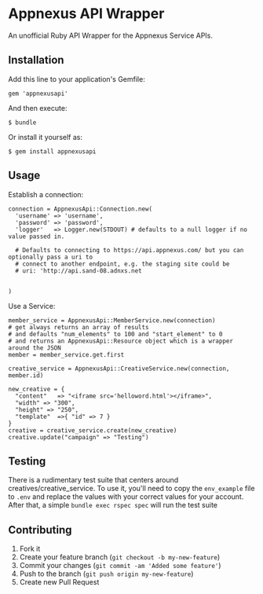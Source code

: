 # Appnexus API Wrapper

An unofficial Ruby API Wrapper for the Appnexus Service APIs.

## Installation

Add this line to your application's Gemfile:

    gem 'appnexusapi'

And then execute:

    $ bundle

Or install it yourself as:

    $ gem install appnexusapi

## Usage

Establish a connection:

    connection = AppnexusApi::Connection.new(
      'username' => 'username',
      'password' => 'password',
      'logger'   => Logger.new(STDOUT) # defaults to a null logger if no value passed in.

      # Defaults to connecting to https://api.appnexus.com/ but you can optionally pass a uri to
      # connect to another endpoint, e.g. the staging site could be
      # uri: 'http://api.sand-08.adnxs.net

      
    )

Use a Service:

    member_service = AppnexusApi::MemberService.new(connection)
    # get always returns an array of results
    # and defaults "num_elements" to 100 and "start_element" to 0
    # and returns an AppnexusApi::Resource object which is a wrapper around the JSON
    member = member_service.get.first

    creative_service = AppnexusApi::CreativeService.new(connection, member.id)

    new_creative = {
      "content"   => "<iframe src='helloword.html'></iframe>",
      "width" => "300",
      "height" => "250",
      "template"  =>{ "id" => 7 }
    }
    creative = creative_service.create(new_creative)
    creative.update("campaign" => "Testing")

## Testing

There is a rudimentary test suite that centers around creatives/creative_service.  To use it, you'll need to copy the `env_example` file to `.env` and replace the values with your correct values for your account. After that, a simple `bundle exec rspec spec` will run the test suite


## Contributing

1. Fork it
2. Create your feature branch (`git checkout -b my-new-feature`)
3. Commit your changes (`git commit -am 'Added some feature'`)
4. Push to the branch (`git push origin my-new-feature`)
5. Create new Pull Request
